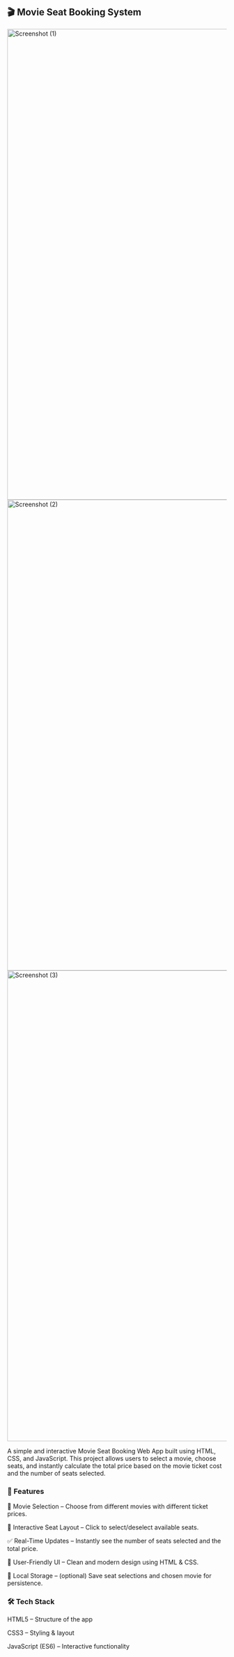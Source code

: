 <h2>🎬 Movie Seat Booking System</h2>
<img width="1920" height="1080" alt="Screenshot (1)" src="https://github.com/user-attachments/assets/e07cc0c1-89ee-43bb-aef0-a8a29498a523" />
<img width="1920" height="1080" alt="Screenshot (2)" src="https://github.com/user-attachments/assets/562bda6e-e8c1-4965-8723-37b5e76c534d" />
<img width="1920" height="1080" alt="Screenshot (3)" src="https://github.com/user-attachments/assets/7d4203b7-2fca-48b9-ad14-ae1e4560f920" />


A simple and interactive Movie Seat Booking Web App built using HTML, CSS, and JavaScript.
This project allows users to select a movie, choose seats, and instantly calculate the total price based on the movie ticket cost and the number of seats selected.

<h3>🚀 Features</h3>

🎥 Movie Selection – Choose from different movies with different ticket prices.

💺 Interactive Seat Layout – Click to select/deselect available seats.

✅ Real-Time Updates – Instantly see the number of seats selected and the total price.

🎨 User-Friendly UI – Clean and modern design using HTML & CSS.

💾 Local Storage – (optional) Save seat selections and chosen movie for persistence.



<h3>🛠️ Tech Stack</h3>

HTML5 – Structure of the app

CSS3 – Styling & layout

JavaScript (ES6) – Interactive functionality

